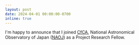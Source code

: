```yaml
---
layout: post
date: 2024-04-01 00:00:00-0700
inline: true
---
```


I'm happy to announce that I joined [CfCA](https://www.cfca.nao.ac.jp/), National Astronomical Observatory of Japan ([NAOJ](https://www.nao.ac.jp/en/)) as a Project Research Fellow.